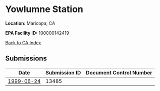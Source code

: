 # Yowlumne Station

**Location:** Maricopa, CA

**EPA Facility ID:** 100000142419

[Back to CA Index](../../index.md)

## Submissions

| Date | Submission ID | Document Control Number |
|------|--------------|-------------------------|
| [1999-06-24](submissions/13485.md) | 13485 |  |
